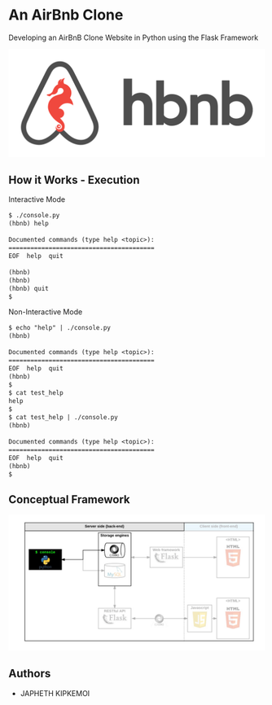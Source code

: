 # An AirBnb Clone

Developing an AirBnB Clone Website in Python using the Flask Framework

<p align="center">
  <img src="img/HBNB.png" alt="HolbertonBnB logo">
</p>


## How it Works - Execution

Interactive Mode 

```
$ ./console.py
(hbnb) help

Documented commands (type help <topic>):
========================================
EOF  help  quit

(hbnb) 
(hbnb) 
(hbnb) quit
$
```
Non-Interactive Mode 

```
$ echo "help" | ./console.py
(hbnb)

Documented commands (type help <topic>):
========================================
EOF  help  quit
(hbnb) 
$
$ cat test_help
help
$
$ cat test_help | ./console.py
(hbnb)

Documented commands (type help <topic>):
========================================
EOF  help  quit
(hbnb) 
$
```

## Conceptual Framework
<p align="center">
  <img src="img/console.png" alt="HolbertonBnB logo">
</p>


## Authors

- JAPHETH KIPKEMOI
